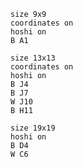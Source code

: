 ```goboard
size 9x9
coordinates on
hoshi on
B A1
```

```goboard
size 13x13
coordinates on
hoshi on
B J4
B J7
W J10
B H11
```

```goboard
size 19x19
hoshi on
B D4
W C6
```
